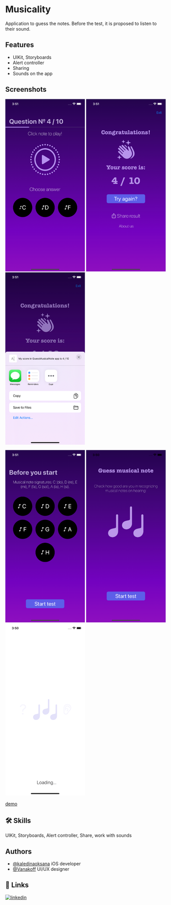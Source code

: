 # Musicality
Application to guess the notes. Before the test, it is proposed to listen to their sound.

## Features

- UIKit, Storyboards
- Alert controller
- Sharing
- Sounds on the app


## Screenshots

<p >
  <img src="screens/Mus4.png" width=250>
  <img src="screens/Mus5.png" width=250>
  <img src="screens/Mus6.png" width=250>
</p>

<p >
  <img src="screens/Mus3.png" width=250>
  <img src="screens/Mus2.png" width=250>
  <img src="screens/Mus1.png" width=250>
</p>
  


 [demo](https://drive.google.com/file/d/1yb-Wp12hToPgrLMfUMrlGNT2Opu3dw3a/view?usp=sharing)


## 🛠 Skills
UIKit, Storyboards, Alert controller, Share, work with sounds


## Authors

- [@kaledinaoksana](https://github.com/kaledinaoksana) iOS developer 
- [@Vanakoff](https://github.com/Vanakoff) UI/UX designer

## 🔗 Links

[![linkedin](https://img.shields.io/badge/linkedin-0A66C2?style=for-the-badge&logo=linkedin&logoColor=white)](https://www.linkedin.com/in/oksana-kaledina-49170a220/)
